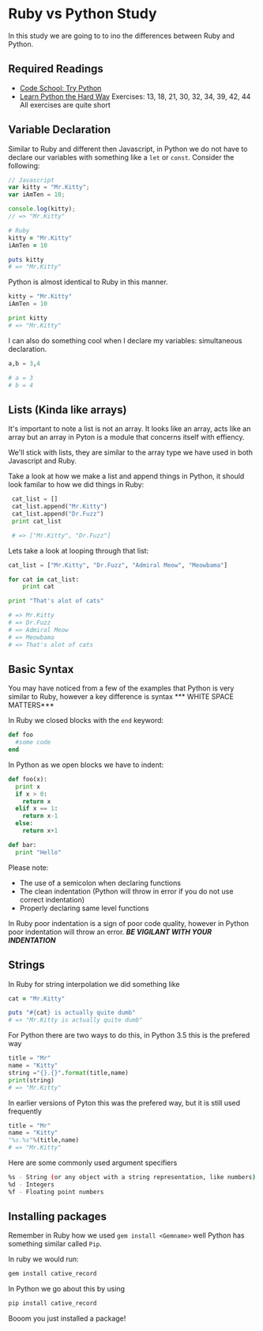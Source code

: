 # Ruby vs Python Study

In this study we are going to to ino the differences between Ruby and Python.

## Required Readings

-   [Code School: Try Python](https://www.codeschool.com/learn/python)
-   [Learn Python the Hard Way](http://learnpythonthehardway.org/book/)
    Exercises: 13, 18, 21, 30, 32, 34, 39, 42, 44
    All exercises are quite short

## Variable Declaration

Similar to Ruby and different then Javascript, in Python we do not have to
declare our variables with something like a `let` or `const`. Consider the
following:

```js
// Javascript
var kitty = "Mr.Kitty";
var iAmTen = 10;

console.log(kitty);
// => "Mr.Kitty"
```

```ruby
# Ruby
kitty = "Mr.Kitty"
iAmTen = 10

puts kitty
# => "Mr.Kitty"
```

Python is almost identical to Ruby in this manner.

```py
kitty = "Mr.Kitty"
iAmTen = 10

print kitty
# => "Mr.Kitty"
```

I can also do something cool when I declare my variables: simultaneous
declaration.

```py
a,b = 3,4

# a = 3
# b = 4
```

## Lists (Kinda like arrays)

It's important to note a list is not an array.  It looks like an array, acts
like an array but an array in Pyton is a module that concerns itself with
effiency.

We'll stick with lists, they are similar to the array type we have used in
both Javascript and Ruby.

Take a look at how we make a list and append things in Python, it should look
familar to how we did things in Ruby:

```py
 cat_list = []
 cat_list.append("Mr.Kitty")
 cat_list.append("Dr.Fuzz")
 print cat_list

 # => ["Mr.Kitty", "Dr.Fuzz"]
```

Lets take a look at looping through that list:

```py
cat_list = ["Mr.Kitty", "Dr.Fuzz", "Admiral Meow", "Meowbama"]

for cat in cat_list:
    print cat

print "That's alot of cats"

# => Mr.Kitty
# => Dr.Fuzz
# => Admiral Meow
# => Meowbama
# => That's alot of cats
```

## Basic Syntax

You may have noticed from a few of the examples that Python is very similar to
Ruby, however a key difference is syntax *** WHITE SPACE MATTERS***

In Ruby we closed blocks with the `end` keyword:

```ruby
def foo
  #some code
end
```

In Python as we open blocks we have to indent:

```py
def foo(x):
  print x
  if x > 0:
    return x
  elif x == 1:
    return x-1
  else:
    return x+1

def bar:
  print "Hello"
```

Please note:

-   The use of a semicolon when declaring functions
-   The clean indentation (Python will throw in error if you do not use correct
    indentation)
-   Properly declaring same level functions

In Ruby poor indentation is a sign of poor code quality, however in Python poor
indentation will throw an error.  ***BE VIGILANT WITH YOUR INDENTATION***

## Strings

In Ruby for string interpolation we did something like

```ruby
cat = "Mr.Kitty"

puts "#{cat} is actually quite dumb"
# => "Mr.Kitty is actually quite dumb"
```

For Python there are two ways to do this, in Python 3.5 this is the prefered way

```py
title = "Mr"
name = "Kitty"
string ="{}.{}".format(title,name)
print(string)
# => "Mr.Kitty"
```

In earlier versions of Pyton this was the prefered way, but it is still used
frequently

```py
title = "Mr"
name = "Kitty"
"%s.%s"%(title,name)
# => "Mr.Kitty"
```

Here are some commonly used argument specifiers

```bash
%s - String (or any object with a string representation, like numbers)
%d - Integers
%f - Floating point numbers
```

## Installing packages

Remember in Ruby how we used `gem install <Gemname>` well Python has something
similar called `Pip`.

In ruby we would run:

```bash
gem install cative_record
```

In Python we go about this by using

```bash
pip install cative_record
```

Booom you just installed a package!

